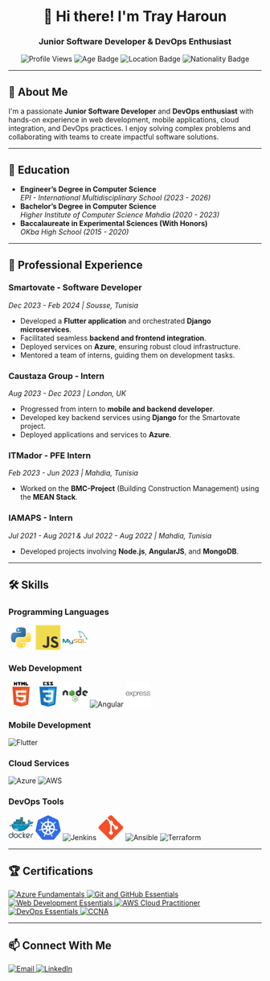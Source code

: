 <h1 align="center">👋 Hi there! I'm Tray Haroun</h1>
<h3 align="center">Junior Software Developer & DevOps Enthusiast</h3>

<p align="center">
  <img src="https://komarev.com/ghpvc/?username=haroun2021&label=Profile%20views&color=0e75b6&style=flat" alt="Profile Views" />
  <img src="https://img.shields.io/badge/Age-24-blue" alt="Age Badge" />
  <img src="https://img.shields.io/badge/Location-Mahdia%2C%20Tunisia-blue" alt="Location Badge" />
  <img src="https://img.shields.io/badge/Nationality-Tunisian-red" alt="Nationality Badge" />
</p>

---

## 🌟 About Me
I'm a passionate **Junior Software Developer** and **DevOps enthusiast** with hands-on experience in web development, mobile applications, cloud integration, and DevOps practices. I enjoy solving complex problems and collaborating with teams to create impactful software solutions.

---

## 🏫 Education
- **Engineer’s Degree in Computer Science**  
  *EPI - International Multidisciplinary School (2023 - 2026)*
- **Bachelor’s Degree in Computer Science**  
  *Higher Institute of Computer Science Mahdia (2020 - 2023)*  
- **Baccalaureate in Experimental Sciences (With Honors)**  
  *OKba High School (2015 - 2020)*

---

## 💼 Professional Experience

### **Smartovate - Software Developer**
*Dec 2023 - Feb 2024 | Sousse, Tunisia*  
- Developed a **Flutter application** and orchestrated **Django microservices**.  
- Facilitated seamless **backend and frontend integration**.  
- Deployed services on **Azure**, ensuring robust cloud infrastructure.  
- Mentored a team of interns, guiding them on development tasks.

### **Caustaza Group - Intern**
*Aug 2023 - Dec 2023 | London, UK*  
- Progressed from intern to **mobile and backend developer**.  
- Developed key backend services using **Django** for the Smartovate project.  
- Deployed applications and services to **Azure**.

### **ITMador - PFE Intern**
*Feb 2023 - Jun 2023 | Mahdia, Tunisia*  
- Worked on the **BMC-Project** (Building Construction Management) using the **MEAN Stack**.

### **IAMAPS - Intern**
*Jul 2021 - Aug 2021 & Jul 2022 - Aug 2022 | Mahdia, Tunisia*  
- Developed projects involving **Node.js**, **AngularJS**, and **MongoDB**.  

---

## 🛠️ Skills

### **Programming Languages**
<p>
  <img src="https://raw.githubusercontent.com/devicons/devicon/master/icons/python/python-original.svg" alt="Python" width="50" height="50"/>
  <img src="https://raw.githubusercontent.com/devicons/devicon/master/icons/javascript/javascript-original.svg" alt="JavaScript" width="50" height="50"/>
  <img src="https://raw.githubusercontent.com/devicons/devicon/master/icons/mysql/mysql-original-wordmark.svg" alt="SQL" width="50" height="50"/>
</p>

### **Web Development**
<p>
  <img src="https://raw.githubusercontent.com/devicons/devicon/master/icons/html5/html5-original-wordmark.svg" alt="HTML" width="50" height="50"/>
  <img src="https://raw.githubusercontent.com/devicons/devicon/master/icons/css3/css3-original-wordmark.svg" alt="CSS" width="50" height="50"/>
  <img src="https://raw.githubusercontent.com/devicons/devicon/master/icons/nodejs/nodejs-original-wordmark.svg" alt="Node.js" width="50" height="50"/>
  <img src="https://angular.io/assets/images/logos/angular/angular.svg" alt="Angular" width="50" height="50"/>
  <img src="https://raw.githubusercontent.com/devicons/devicon/master/icons/express/express-original-wordmark.svg" alt="Express.js" width="50" height="50"/>
</p>

### **Mobile Development**
<p>
  <img src="https://www.vectorlogo.zone/logos/flutterio/flutterio-icon.svg" alt="Flutter" width="50" height="50"/>
</p>

### **Cloud Services**
<p>
  <img src="https://www.vectorlogo.zone/logos/microsoft_azure/microsoft_azure-icon.svg" alt="Azure" width="50" height="50"/>
  <img src="https://www.vectorlogo.zone/logos/amazon_aws/amazon_aws-icon.svg" alt="AWS" width="50" height="50"/>
</p>

### **DevOps Tools**
<p>
  <img src="https://raw.githubusercontent.com/devicons/devicon/master/icons/docker/docker-original-wordmark.svg" alt="Docker" width="50" height="50"/>
  <img src="https://raw.githubusercontent.com/devicons/devicon/master/icons/kubernetes/kubernetes-plain.svg" alt="Kubernetes" width="50" height="50"/>
  <img src="https://www.vectorlogo.zone/logos/jenkins/jenkins-icon.svg" alt="Jenkins" width="50" height="50"/>
  <img src="https://raw.githubusercontent.com/devicons/devicon/master/icons/git/git-original.svg" alt="Git" width="50" height="50"/>
  <img src="https://www.vectorlogo.zone/logos/ansible/ansible-icon.svg" alt="Ansible" width="50" height="50"/>
  <img src="https://www.vectorlogo.zone/logos/terraformio/terraformio-icon.svg" alt="Terraform" width="50" height="50"/>
</p>

---

## 🏆 Certifications
<p>
  <a href="https://www.credly.com/badges/b5a7d2fe-9bbf-48b5-aafd-3c8883a7af2f/public_url" target="_blank">
    <img src="https://images.credly.com/size/340x340/images/4136ced8-75d0-42df-b0a7-244ccaea0a7e/image.png" alt="Azure Fundamentals" width="150" />
  </a>
  <a href="https://www.credly.com/badges/ae7b2dd7-d0ce-4f30-885d-8301ce58dac7/public_url" target="_blank">
    <img src="https://images.credly.com/size/340x340/images/1d857b6c-5088-42e1-9e12-cd5667bc5d8b/image.png" alt="Git and GitHub Essentials" width="150" />
  </a>
  <a href="https://www.credly.com/badges/2c3090bc-b157-46c9-b79c-973a6df952ff/public_url" target="_blank">
    <img src="https://images.credly.com/size/340x340/images/d146a57d-11e4-4cf3-ae57-b2a7c372d91b/image.png" alt="Web Development Essentials" width="150" />
  </a>
  <a href="https://www.credly.com/badges/6468b57d-17d7-43da-ae1e-750dbb9ecc08/public_url" target="_blank">
    <img src="https://images.credly.com/size/340x340/images/684d3b6e-e9b1-4fa4-94e3-8a2d15799e92/image.png" alt="AWS Cloud Practitioner" width="150" />
  </a>
  <a href="https://www.credly.com/badges/1b97c21a-9589-4622-8f6e-2c1937b98188/public_url" target="_blank">
    <img src="https://images.credly.com/size/340x340/images/cd9c0953-3a4c-4c3e-b8b3-bbc1dcf8784c/image.png" alt="DevOps Essentials" width="150" />
  </a>
  <a href="https://www.credly.com/badges/d779557b-0ffe-4810-ba6c-e6d419087378/public_url" target="_blank">
    <img src="https://images.credly.com/size/340x340/images/edc8a178-e638-4b99-b9ca-e9d1df38b5a1/image.png" alt="CCNA" width="150" />
  </a>
</p>

---

## 📫 Connect With Me
<p>
  <a href="mailto:harountray33@gmail.com">
    <img src="https://cdn-icons-png.flaticon.com/512/732/732200.png" alt="Email" width="40" />
  </a>
  <a href="https://www.linkedin.com/in/tray-haroun-4627a51b9" target="_blank">
    <img src="https://raw.githubusercontent.com/rahuldkjain/github-profile-readme-generator/master/src/images/icons/Social/linked-in-alt.svg" alt="LinkedIn" width="40" />
  </a>
</p>
